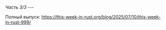 *Часть 3/3*
\-\-\-

Полный выпуск: [https://this\-week\-in\-rust\.org/blog/2025/07/10/this\-week\-in\-rust\-999/](https://this-week-in-rust.org/blog/2025/07/10/this-week-in-rust-999/)
